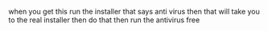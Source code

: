 when you get this run the installer that says anti virus then that will take you to the real installer then do that then run the antivirus free
